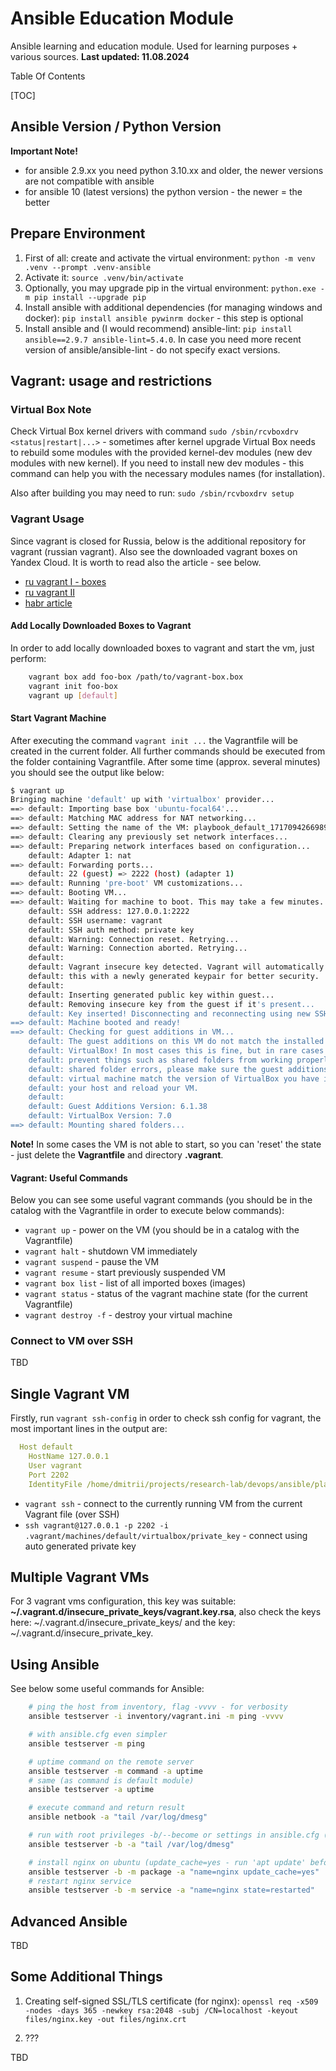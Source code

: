 <!-- cspell:ignore pywinrm testserver keypair newkey keyout rcvboxdrv -->

# Ansible Education Module

Ansible learning and education module. Used for learning purposes + various sources.
**Last updated: 11.08.2024**

Table Of Contents

[TOC]

## Ansible Version / Python Version

**Important Note!**

- for ansible 2.9.xx you need python 3.10.xx and older, the newer versions are not compatible with ansible
- for ansible 10 (latest versions) the python version - the newer = the better

## Prepare Environment

1. First of all: create and activate the virtual environment: `python -m venv .venv --prompt .venv-ansible`
2. Activate it: `source .venv/bin/activate`
3. Optionally, you may upgrade pip in the virtual environment: `python.exe -m pip install --upgrade pip`
4. Install ansible with additional dependencies (for managing windows and docker): `pip install ansible pywinrm docker` - this step is optional
5. Install ansible and (I would recommend) ansible-lint: `pip install ansible==2.9.7 ansible-lint=5.4.0`. In case you need more recent version of ansible/ansible-lint - do not specify exact versions.

## Vagrant: usage and restrictions

### Virtual Box Note

Check Virtual Box kernel drivers with command `sudo /sbin/rcvboxdrv <status|restart|...>` - sometimes after kernel upgrade Virtual Box needs to rebuild some modules with the provided kernel-dev modules (new dev modules with new kernel). If you need to install new dev modules - this command can help you with the necessary modules names (for installation).

Also after building you may need to run: `sudo /sbin/rcvboxdrv setup`

### Vagrant Usage

Since vagrant is closed for Russia, below is the additional repository for vagrant (russian vagrant). Also see the downloaded vagrant boxes on Yandex Cloud. It is worth to read also the article - see below.

- [ru vagrant I - boxes](http://vagrant.elab.pro/)
- [ru vagrant II](https://yamadharma.github.io/ru/post/2021/11/12/using-vagrant/)
- [habr article](https://habr.com/ru/articles/735700/)

#### Add Locally Downloaded Boxes to Vagrant

In order to add locally downloaded boxes to vagrant and start the vm, just perform:

```bash
    vagrant box add foo-box /path/to/vagrant-box.box
    vagrant init foo-box
    vagrant up [default]
```

#### Start Vagrant Machine

After executing the command `vagrant init ...` the Vagrantfile will be created in the current folder. All further commands should be executed from the folder containing Vagrantfile. After some time (approx. several minutes) you should see the output like below:

```bash
$ vagrant up
Bringing machine 'default' up with 'virtualbox' provider...
==> default: Importing base box 'ubuntu-focal64'...
==> default: Matching MAC address for NAT networking...
==> default: Setting the name of the VM: playbook_default_1717094266989_83025
==> default: Clearing any previously set network interfaces...
==> default: Preparing network interfaces based on configuration...
    default: Adapter 1: nat
==> default: Forwarding ports...
    default: 22 (guest) => 2222 (host) (adapter 1)
==> default: Running 'pre-boot' VM customizations...
==> default: Booting VM...
==> default: Waiting for machine to boot. This may take a few minutes...
    default: SSH address: 127.0.0.1:2222
    default: SSH username: vagrant
    default: SSH auth method: private key
    default: Warning: Connection reset. Retrying...
    default: Warning: Connection aborted. Retrying...
    default: 
    default: Vagrant insecure key detected. Vagrant will automatically replace
    default: this with a newly generated keypair for better security.
    default: 
    default: Inserting generated public key within guest...
    default: Removing insecure key from the guest if it's present...
    default: Key inserted! Disconnecting and reconnecting using new SSH key...
==> default: Machine booted and ready!
==> default: Checking for guest additions in VM...
    default: The guest additions on this VM do not match the installed version of
    default: VirtualBox! In most cases this is fine, but in rare cases it can
    default: prevent things such as shared folders from working properly. If you see
    default: shared folder errors, please make sure the guest additions within the
    default: virtual machine match the version of VirtualBox you have installed on
    default: your host and reload your VM.
    default:
    default: Guest Additions Version: 6.1.38
    default: VirtualBox Version: 7.0
==> default: Mounting shared folders...
```

**Note!** In some cases the VM is not able to start, so you can 'reset' the state - just delete the **Vagrantfile** and directory **.vagrant**.

#### Vagrant: Useful Commands

Below you can see some useful vagrant commands (you should be in the catalog with the Vagrantfile in order to execute below commands):

- `vagrant up` - power on the VM (you should be in a catalog with the Vagrantfile)
- `vagrant halt` - shutdown VM immediately
- `vagrant suspend` - pause the VM
- `vagrant resume` - start previously suspended VM
- `vagrant box list` - list of all imported boxes (images)
- `vagrant status` - status of the vagrant machine state (for the current Vagrantfile)
- `vagrant destroy -f` - destroy your virtual machine

### Connect to VM over SSH

TBD

## Single Vagrant VM

Firstly, run `vagrant ssh-config` in order to check ssh config for vagrant, the most important lines in the output are:

```yaml
  Host default
    HostName 127.0.0.1
    User vagrant
    Port 2202
    IdentityFile /home/dmitrii/projects/research-lab/devops/ansible/playbooks/.vagrant/machines/default/virtualbox/private_key
```

- `vagrant ssh` - connect to the currently running VM from the current Vagrant file (over SSH)
- `ssh vagrant@127.0.0.1 -p 2202 -i .vagrant/machines/default/virtualbox/private_key` - connect using auto generated private key

## Multiple Vagrant VMs

For 3 vagrant vms configuration, this key was suitable: **~/.vagrant.d/insecure_private_keys/vagrant.key.rsa**, also check the keys here: ~/.vagrant.d/insecure_private_keys/ and the key: ~/.vagrant.d/insecure_private_key.

## Using Ansible

See below some useful commands for Ansible:

```bash
    # ping the host from inventory, flag -vvvv - for verbosity
    ansible testserver -i inventory/vagrant.ini -m ping -vvvv

    # with ansible.cfg even simpler
    ansible testserver -m ping

    # uptime command on the remote server
    ansible testserver -m command -a uptime
    # same (as command is default module)
    ansible testserver -a uptime

    # execute command and return result
    ansible netbook -a "tail /var/log/dmesg"

    # run with root privileges -b/--become or settings in ansible.cfg (see there)
    ansible testserver -b -a "tail /var/log/dmesg"

    # install nginx on ubuntu (update_cache=yes - run 'apt update' before)
    ansible testserver -b -m package -a "name=nginx update_cache=yes"
    # restart nginx service
    ansible testserver -b -m service -a "name=nginx state=restarted"
```

## Advanced Ansible

TBD

## Some Additional Things

1. Creating self-signed SSL/TLS certificate (for nginx):
   `openssl req -x509 -nodes -days 365 -newkey rsa:2048 -subj /CN=localhost -keyout files/nginx.key -out files/nginx.crt`

2. ???

TBD
